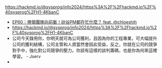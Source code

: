 

https://hackmd.io/@sysprog/info2024/https%3A%2F%2Fhackmd.io%2F%40sysprog%2FH1-4KbanC


- [EP60｜帶領團隊向前衝！矽谷PM都在忙什麼？ feat. @chloeshih](https://youtu.be/coCHGiehxS0?si=fVQMbE7XM0Z8AA0j)
- https://hackmd.io/@sysprog/info2024/https%3A%2F%2Fhackmd.io%2F%40sysprog%2FH1-4KbanC
- 公司今天錄用你，你明天就可為公司獲利，且因為你的工程專業，可大幅提升公司的獲利結構，公司主管和人資當然會因此受益，反之，你就在公司的競爭對手中，強化對公司競爭的壓力。你該有這樣的談判籌碼，也是你為何來這裡學習。 - Jserv
- 
